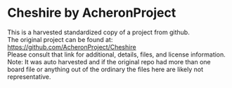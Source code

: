 
# Cheshire by AcheronProject  
This is a harvested standardized copy of a project from github.  
The original project can be found at:  
https://github.com/AcheronProject/Cheshire  
Please consult that link for additional, details, files, and license information.  
Note: It was auto harvested and if the original repo had more than one board file or anything out of the ordinary the files here are likely not representative.  
    